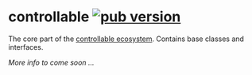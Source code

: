 # controllable [![pub version][pub-version-img]][pub-version-url]

The core part of the [controllable ecosystem](https://github.com/nivisi/controllable). Contains base classes and interfaces.

_More info to come soon ..._

<!-- References -->
[pub-version-img]: https://img.shields.io/badge/pub-v0.0.1-green
[pub-version-url]: https://pub.dev/packages/controllable
